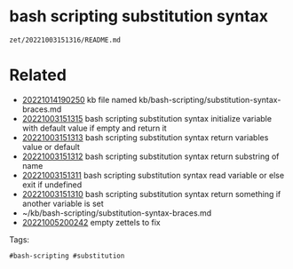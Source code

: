 # bash scripting substitution syntax

` zet/20221003151316/README.md `

# Related

- [20221014190250](/zet/20221014190250/README.md) kb file named kb/bash-scripting/substitution-syntax-braces.md
- [20221003151315](/zet/20221003151315/README.md) bash scripting substitution syntax initialize variable with default value if empty and return it
- [20221003151313](/zet/20221003151313/README.md) bash scripting substitution syntax return variables value or default
- [20221003151312](/zet/20221003151312/README.md) bash scripting substitution syntax return substring of name
- [20221003151311](/zet/20221003151311/README.md) bash scripting substitution syntax read variable or else exit if undefined
- [20221003151310](/zet/20221003151310/README.md) bash scripting substitution syntax return something if another variable is set
- ~/kb/bash-scripting/substitution-syntax-braces.md
- [20221005200242](/zet/20221005200242/README.md) empty zettels to fix

Tags:

    #bash-scripting #substitution 
